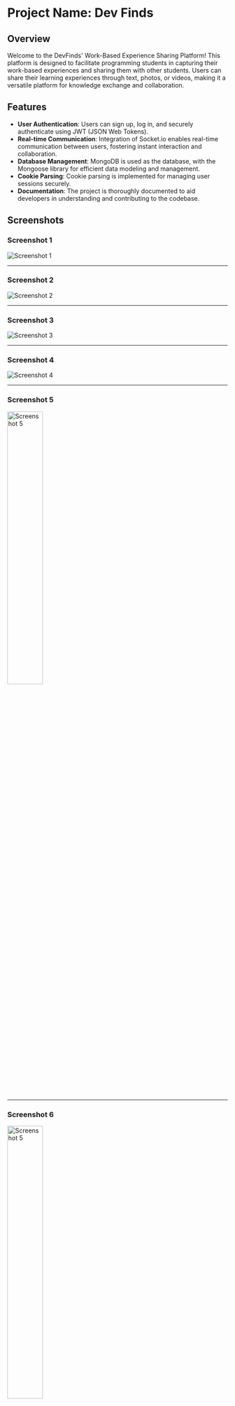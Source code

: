# Project Name: Dev Finds

## Overview

Welcome to the DevFinds' Work-Based Experience Sharing Platform! This platform is designed to facilitate programming students in capturing their work-based experiences and sharing them with other students. Users can share their learning experiences through text, photos, or videos, making it a versatile platform for knowledge exchange and collaboration.

## Features

-   **User Authentication**: Users can sign up, log in, and securely authenticate using JWT (JSON Web Tokens).
-   **Real-time Communication**: Integration of Socket.io enables real-time communication between users, fostering instant interaction and collaboration.
-   **Database Management**: MongoDB is used as the database, with the Mongoose library for efficient data modeling and management.
-   **Cookie Parsing**: Cookie parsing is implemented for managing user sessions securely.
-   **Documentation**: The project is thoroughly documented to aid developers in understanding and contributing to the codebase.

## Screenshots

### Screenshot 1
![Screenshot 1](/client/s1.png)

---

### Screenshot 2
![Screenshot 2](/client/s2.png)

---

### Screenshot 3
![Screenshot 3](/client/s3.png)

---

### Screenshot 4
![Screenshot 4](/client/s4.png)

---

### Screenshot 5
<img src="/client/s5.jpg" alt="Screenshot 5" width="40%" height="40%">

---

### Screenshot 6
<img src="/client/s6.jpg" alt="Screenshot 5" width="40%" height="40%">





# Technologies Used

## Backend Technologies
- **Express.js**: Node.js framework for building efficient and scalable web applications.
- **Node.js**: Server-side JavaScript runtime environment for executing JavaScript code.
- **JWT (JSON Web Tokens)**: Secure method for transmitting information between parties as JSON objects.
- **Socket.io**: Library for real-time web applications, facilitating bidirectional communication between web clients and servers.
- **MongoDB**: NoSQL database used for storing and managing application data.
- **Mongoose**: MongoDB object modeling tool designed to work in an asynchronous environment.
- **Cookie Parser**: Middleware for parsing HTTP request cookies, facilitating session management.
- **Firebase**: Platform offering various services like real-time database, authentication, hosting, and more, facilitating rapid development of web and mobile applications.
- **Google OAuth**: Authentication mechanism allowing users to log in to applications using their Google account credentials.
- **REST APIs**: Architectural style for designing networked applications, enabling interaction between client and server through stateless communication over HTTP.

## Frontend Technologies
- **React**: JavaScript library for building user interfaces, allowing for the creation of dynamic and interactive UI components.
- **Material-UI (MUI)**: React component library implementing Google's Material Design, providing pre-designed UI components for building visually appealing and consistent user interfaces.
- **Tailwind CSS**: Utility-first CSS framework for building custom designs quickly, offering a flexible and low-level utility approach for styling web applications.
- **JavaScript**: Programming language used for both client-side and server-side development, offering versatility and compatibility across different environments.
- **Axios**: Promise-based HTTP client for making AJAX requests from the browser or Node.js, providing an easy-to-use interface for interacting with REST APIs.


## Installation

1.  Clone the repository: `git clone <repository-url>`
2.  Install dependencies: `npm install`
3.  Configure environment variables: Create a `.env` file and add necessary environment variables.
4.  Run the application: `npm run dev`

## Getting Started

1.  Sign up for an account on the platform.
2.  Log in with your credentials to access the dashboard.
3.  Capture your work-based experiences by creating posts with text, photos, or videos.
4.  Explore and engage with posts shared by other students.
5.  Enjoy real-time communication with other users through chat functionality.

## Contributing

Contributions are welcome! To contribute to the project, follow these steps:

1.  Fork the repository.
2.  Create a new branch (`git checkout -b feature/your-feature-name`).
3.  Make your changes.
4.  Commit your changes (`git commit -am 'Add some feature'`).
5.  Push to the branch (`git push origin feature/your-feature-name`).
6.  Create a new Pull Request.



## Contact

For any inquiries or feedback, please contact 
GitHub :(https://github.com/ravikirananaparthi) 
email:anapathiravikiran20037@gmail.com
LinkedIn:(https://www.linkedin.com/public-profile/settings?trk=d_flagship3_profile_self_view_public_profile)
